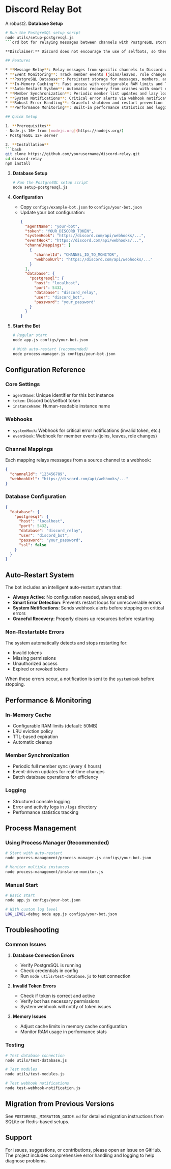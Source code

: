 # Discord Relay Bot

A robust2. **Database Setup**
   ```bash
   # Run the PostgreSQL setup script
   node utils/setup-postgresql.js
   ```ord bot for relaying messages between channels with PostgreSQL storage, automatic crash recovery, and comprehensive error handling.

**Disclaimer:** Discord does not encourage the use of selfbots, so there is some risk of a ban!

## Features

* **Message Relay**: Relay messages from specific channels to Discord webhooks
* **Event Monitoring**: Track member events (joins/leaves, role changes) and channel updates
* **PostgreSQL Database**: Persistent storage for messages, members, and events
* **In-Memory Caching**: Fast access with configurable RAM limits and TTL
* **Auto-Restart System**: Automatic recovery from crashes with smart error detection
* **Member Synchronization**: Periodic member list updates and lazy loading
* **System Notifications**: Critical error alerts via webhook notifications
* **Robust Error Handling**: Graceful shutdown and restart prevention for unrecoverable errors
* **Performance Monitoring**: Built-in performance statistics and logging

## Quick Setup

1. **Prerequisites**
   - Node.js 16+ from [nodejs.org](https://nodejs.org/)
   - PostgreSQL 12+ server

2. **Installation**
   ```bash
   git clone https://github.com/yourusername/discord-relay.git
   cd discord-relay
   npm install
   ```

3. **Database Setup**
   ```bash
   # Run the PostgreSQL setup script
   node setup-postgresql.js
   ```

4. **Configuration**
   - Copy `configs/example-bot.json` to `configs/your-bot.json`
   - Update your bot configuration:
     ```json
     {
       "agentName": "your-bot",
       "token": "YOUR_DISCORD_TOKEN",
       "systemHook": "https://discord.com/api/webhooks/...",
       "eventHook": "https://discord.com/api/webhooks/...",
       "channelMappings": [
         {
           "channelId": "CHANNEL_ID_TO_MONITOR",
           "webhookUrl": "https://discord.com/api/webhooks/..."
         }
       ],
       "database": {
         "postgresql": {
           "host": "localhost",
           "port": 5432,
           "database": "discord_relay",
           "user": "discord_bot",
           "password": "your_password"
         }
       }
     }
     ```

5. **Start the Bot**
   ```bash
   # Regular start
   node app.js configs/your-bot.json
   
   # With auto-restart (recommended)
   node process-manager.js configs/your-bot.json
   ```

## Configuration Reference

### Core Settings
- `agentName`: Unique identifier for this bot instance
- `token`: Discord bot/selfbot token
- `instanceName`: Human-readable instance name

### Webhooks
- `systemHook`: Webhook for critical error notifications (invalid token, etc.)
- `eventHook`: Webhook for member events (joins, leaves, role changes)

### Channel Mappings
Each mapping relays messages from a source channel to a webhook:
```json
{
  "channelId": "123456789",
  "webhookUrl": "https://discord.com/api/webhooks/..."
}
```

### Database Configuration
```json
{
  "database": {
    "postgresql": {
      "host": "localhost",
      "port": 5432,
      "database": "discord_relay",
      "user": "discord_bot",
      "password": "your_password",
      "ssl": false
    }
  }
}
```

## Auto-Restart System

The bot includes an intelligent auto-restart system that:

- **Always Active**: No configuration needed, always enabled
- **Smart Error Detection**: Prevents restart loops for unrecoverable errors
- **System Notifications**: Sends webhook alerts before stopping on critical errors
- **Graceful Recovery**: Properly cleans up resources before restarting

### Non-Restartable Errors
The system automatically detects and stops restarting for:
- Invalid tokens
- Missing permissions
- Unauthorized access
- Expired or revoked tokens

When these errors occur, a notification is sent to the `systemHook` before stopping.

## Performance & Monitoring

### In-Memory Cache
- Configurable RAM limits (default: 50MB)
- LRU eviction policy
- TTL-based expiration
- Automatic cleanup

### Member Synchronization
- Periodic full member sync (every 4 hours)
- Event-driven updates for real-time changes
- Batch database operations for efficiency

### Logging
- Structured console logging
- Error and activity logs in `/logs` directory
- Performance statistics tracking

## Process Management

### Using Process Manager (Recommended)
```bash
# Start with auto-restart
node process-management/process-manager.js configs/your-bot.json

# Monitor multiple instances
node process-management/instance-monitor.js
```

### Manual Start
```bash
# Basic start
node app.js configs/your-bot.json

# With custom log level
LOG_LEVEL=debug node app.js configs/your-bot.json
```

## Troubleshooting

### Common Issues

1. **Database Connection Errors**
   - Verify PostgreSQL is running
   - Check credentials in config
   - Run `node utils/test-database.js` to test connection

2. **Invalid Token Errors**
   - Check if token is correct and active
   - Verify bot has necessary permissions
   - System webhook will notify of token issues

3. **Memory Issues**
   - Adjust cache limits in memory cache configuration
   - Monitor RAM usage in performance stats

### Testing

```bash
# Test database connection
node utils/test-database.js

# Test modules
node utils/test-modules.js

# Test webhook notifications
node test-webhook-notification.js
```

## Migration from Previous Versions

See `POSTGRESQL_MIGRATION_GUIDE.md` for detailed migration instructions from SQLite or Redis-based setups.

## Support

For issues, suggestions, or contributions, please open an issue on GitHub. The project includes comprehensive error handling and logging to help diagnose problems.
